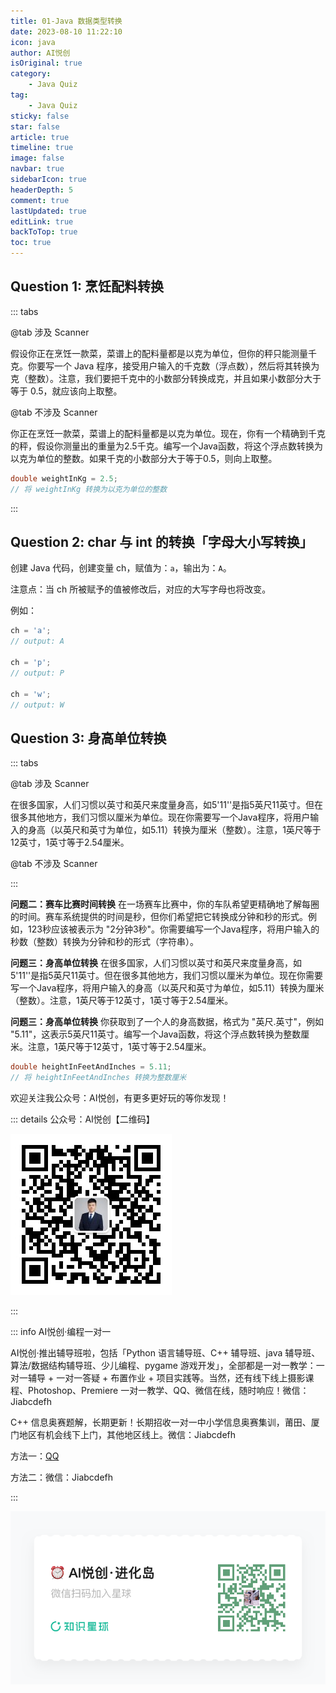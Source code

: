 ```yaml
---
title: 01-Java 数据类型转换
date: 2023-08-10 11:22:10
icon: java
author: AI悦创
isOriginal: true
category: 
    - Java Quiz
tag:
    - Java Quiz
sticky: false
star: false
article: true
timeline: true
image: false
navbar: true
sidebarIcon: true
headerDepth: 5
comment: true
lastUpdated: true
editLink: true
backToTop: true
toc: true
---
```


## Question 1: 烹饪配料转换

::: tabs

@tab 涉及 Scanner

假设你正在烹饪一款菜，菜谱上的配料量都是以克为单位，但你的秤只能测量千克。你要写一个 Java 程序，接受用户输入的千克数（浮点数），然后将其转换为克（整数）。注意，我们要把千克中的小数部分转换成克，并且如果小数部分大于等于 0.5，就应该向上取整。

@tab 不涉及 Scanner

你正在烹饪一款菜，菜谱上的配料量都是以克为单位。现在，你有一个精确到千克的秤，假设你测量出的重量为2.5千克。编写一个Java函数，将这个浮点数转换为以克为单位的整数。如果千克的小数部分大于等于0.5，则向上取整。

```java
double weightInKg = 2.5;
// 将 weightInKg 转换为以克为单位的整数
```

:::





## Question 2: char 与 int 的转换「字母大小写转换」

创建 Java 代码，创建变量 ch，赋值为：`a`，输出为：`A`。

注意点：当 ch 所被赋予的值被修改后，对应的大写字母也将改变。

例如：

```java
ch = 'a';
// output: A

ch = 'p';
// output: P

ch = 'w';
// output: W
```



## Question 3: 身高单位转换

::: tabs

@tab 涉及 Scanner

在很多国家，人们习惯以英寸和英尺来度量身高，如5'11''是指5英尺11英寸。但在很多其他地方，我们习惯以厘米为单位。现在你需要写一个Java程序，将用户输入的身高（以英尺和英寸为单位，如5.11）转换为厘米（整数）。注意，1英尺等于12英寸，1英寸等于2.54厘米。



@tab 不涉及 Scanner

:::













**问题二：赛车比赛时间转换**
在一场赛车比赛中，你的车队希望更精确地了解每圈的时间。赛车系统提供的时间是秒，但你们希望把它转换成分钟和秒的形式。例如，123秒应该被表示为 "2分钟3秒"。你需要编写一个Java程序，将用户输入的秒数（整数）转换为分钟和秒的形式（字符串）。

**问题三：身高单位转换**
在很多国家，人们习惯以英寸和英尺来度量身高，如5'11''是指5英尺11英寸。但在很多其他地方，我们习惯以厘米为单位。现在你需要写一个Java程序，将用户输入的身高（以英尺和英寸为单位，如5.11）转换为厘米（整数）。注意，1英尺等于12英寸，1英寸等于2.54厘米。





**问题三：身高单位转换** 你获取到了一个人的身高数据，格式为 "英尺.英寸"，例如 "5.11"，这表示5英尺11英寸。编写一个Java函数，将这个浮点数转换为整数厘米。注意，1英尺等于12英寸，1英寸等于2.54厘米。

```java
double heightInFeetAndInches = 5.11;
// 将 heightInFeetAndInches 转换为整数厘米

```

























欢迎关注我公众号：AI悦创，有更多更好玩的等你发现！

::: details 公众号：AI悦创【二维码】

![](/gzh.jpg)

:::

::: info AI悦创·编程一对一

AI悦创·推出辅导班啦，包括「Python 语言辅导班、C++ 辅导班、java 辅导班、算法/数据结构辅导班、少儿编程、pygame 游戏开发」，全部都是一对一教学：一对一辅导 + 一对一答疑 + 布置作业 + 项目实践等。当然，还有线下线上摄影课程、Photoshop、Premiere 一对一教学、QQ、微信在线，随时响应！微信：Jiabcdefh

C++ 信息奥赛题解，长期更新！长期招收一对一中小学信息奥赛集训，莆田、厦门地区有机会线下上门，其他地区线上。微信：Jiabcdefh

方法一：[QQ](http://wpa.qq.com/msgrd?v=3&uin=1432803776&site=qq&menu=yes)

方法二：微信：Jiabcdefh

:::

![](/zsxq.jpg)